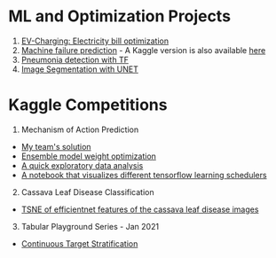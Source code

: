 # ML and Optimization Projects
1. [EV-Charging: Electricity bill optimization](https://github.com/tdincer/Electricity-Bill-Optimization)
2. [Machine failure prediction](https://github.com/tdincer/Machine-Failure-Prediction) - A Kaggle version is also available [here](https://www.kaggle.com/tolgadincer/pdm-with-xgboost-lightgbm-and-catboost)
3. [Pneumonia detection with TF](https://www.kaggle.com/tolgadincer/pneumonia-detection-with-tensorflow)
4. [Image Segmentation with UNET](https://github.com/tdincer/ImageSegmentation)

# Kaggle Competitions
1. Mechanism of Action Prediction
* [My team's solution](https://www.kaggle.com/c/lish-moa/discussion/200704)
* [Ensemble model weight optimization](https://www.kaggle.com/tolgadincer/ensemble-weight-optimization)
* [A quick exploratory data analysis](https://www.kaggle.com/tolgadincer/moa-eda)
* [A notebook that visualizes different tensorflow learning schedulers](https://www.kaggle.com/tolgadincer/tf-keras-learning-rate-schedulers)

2. Cassava Leaf Disease Classification
* [TSNE of efficientnet features of the cassava leaf disease images](https://www.kaggle.com/tolgadincer/cldc-tsne)

3. Tabular Playground Series - Jan 2021
* [Continuous Target Stratification](https://www.kaggle.com/tolgadincer/continuous-target-stratification)
